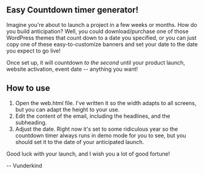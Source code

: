## Easy Countdown timer generator!
Imagine you're about to launch a project in a few weeks or months. How do you build anticipation? Well, you could download/purchase one of those WordPress themes that count down to a date you specified, or you can just copy one of these easy-to-customize banners and set your date to the date you expect to go live!

Once set up, it will countdown *to the second* until your product launch, website activation, event date -- anything you want!

## How to use
1. Open the web.html file. I've written it so the width adapts to all screens, but you can adapt the height to your use. 
2. Edit the content of the email, including the headlines, and the subheading. 
3. Adjust the date. Right now it's set to some ridiculous year so the countdown timer always runs in demo mode for you to see, but you should set it to the date of your anticipated launch.

Good luck with your launch, and I wish you a lot of good fortune!

-- Vunderkind